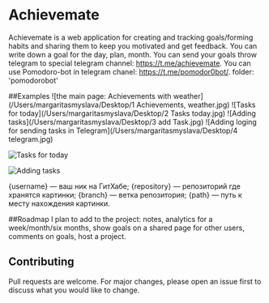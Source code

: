# Achievemate
Achievemate is a web application for creating and tracking goals/forming habits and sharing them to keep you motivated and get feedback.
You can write down a goal for the day, plan, month.
You can send your goals throw telegram to special telegram channel: https://t.me/achievemate.
You can use Pomodoro-bot in telegram chanel: https://t.me/pomodor0bot/.
folder: 'pomodorobot'


##Examples
![the main page: Achievements with weather](/Users/margaritasmyslava/Desktop/1 Achievements, weather.jpg)
![Tasks for today](/Users/margaritasmyslava/Desktop/2 Tasks today.jpg)
![Adding tasks](/Users/margaritasmyslava/Desktop/3 add Task.jpg)
![Adding loging for sending tasks in Telegram](/Users/margaritasmyslava/Desktop/4 telegram.jpg)


![Tasks for today](https://github.com/MargaritaSI/pic/raw/main/image/Tasks_today.png)

![Adding tasks](https://github.com/{MargaritaSI}/{pic}/raw/{main}/{path}/add_Task.jpg)

{username} — ваш ник на ГитХабе;
{repository} — репозиторий где хранятся картинки;
{branch} — ветка репозитория;
{path} — путь к месту нахождения картинки.

##Roadmap
I plan to add to the project:
notes,
analytics for a week/month/six months,
show goals on a shared page for other users,
comments on goals,
host a project.


## Contributing
Pull requests are welcome. For major changes, please open an issue first to discuss what you would like to change.
